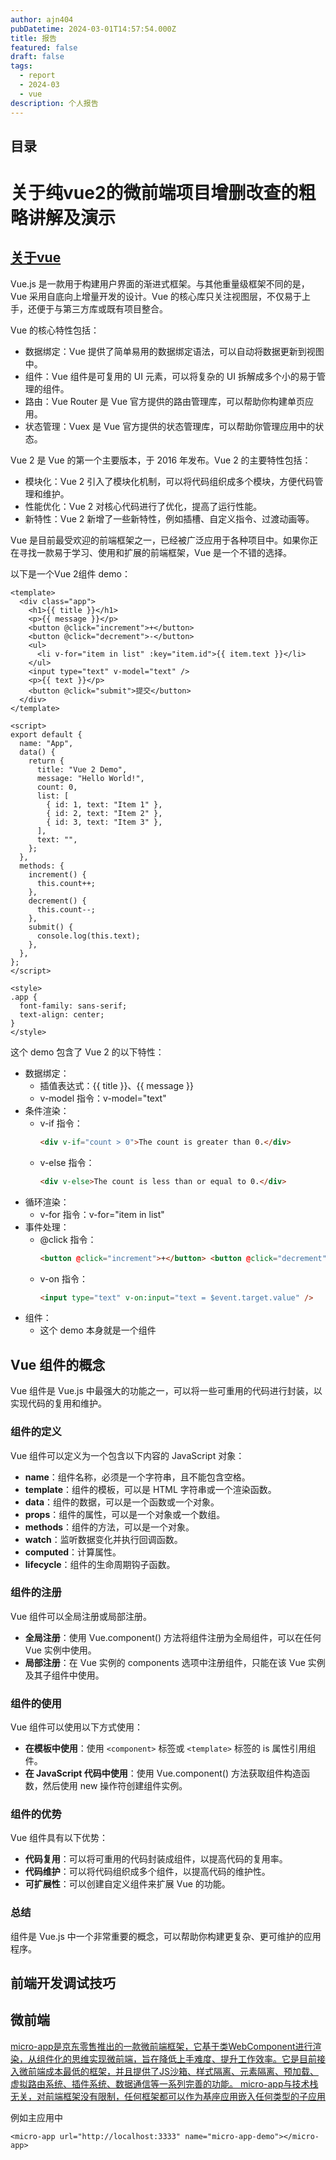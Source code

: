 ```yaml
---
author: ajn404
pubDatetime: 2024-03-01T14:57:54.000Z
title: 报告
featured: false
draft: false
tags:
  - report
  - 2024-03
  - vue
description: 个人报告
---
```


## 目录

# 关于纯vue2的微前端项目增删改查的粗略讲解及演示

## [关于vue](https://v2.vuejs.org/)

Vue.js 是一款用于构建用户界面的渐进式框架。与其他重量级框架不同的是，Vue 采用自底向上增量开发的设计。Vue 的核心库只关注视图层，不仅易于上手，还便于与第三方库或既有项目整合。

Vue 的核心特性包括：

- 数据绑定：Vue 提供了简单易用的数据绑定语法，可以自动将数据更新到视图中。
- 组件：Vue 组件是可复用的 UI 元素，可以将复杂的 UI 拆解成多个小的易于管理的组件。
- 路由：Vue Router 是 Vue 官方提供的路由管理库，可以帮助你构建单页应用。
- 状态管理：Vuex 是 Vue 官方提供的状态管理库，可以帮助你管理应用中的状态。

Vue 2 是 Vue 的第一个主要版本，于 2016 年发布。Vue 2 的主要特性包括：

- 模块化：Vue 2 引入了模块化机制，可以将代码组织成多个模块，方便代码管理和维护。
- 性能优化：Vue 2 对核心代码进行了优化，提高了运行性能。
- 新特性：Vue 2 新增了一些新特性，例如插槽、自定义指令、过渡动画等。

Vue 是目前最受欢迎的前端框架之一，已经被广泛应用于各种项目中。如果你正在寻找一款易于学习、使用和扩展的前端框架，Vue 是一个不错的选择。

以下是一个Vue 2组件 demo：

```vue
<template>
  <div class="app">
    <h1>{{ title }}</h1>
    <p>{{ message }}</p>
    <button @click="increment">+</button>
    <button @click="decrement">-</button>
    <ul>
      <li v-for="item in list" :key="item.id">{{ item.text }}</li>
    </ul>
    <input type="text" v-model="text" />
    <p>{{ text }}</p>
    <button @click="submit">提交</button>
  </div>
</template>

<script>
export default {
  name: "App",
  data() {
    return {
      title: "Vue 2 Demo",
      message: "Hello World!",
      count: 0,
      list: [
        { id: 1, text: "Item 1" },
        { id: 2, text: "Item 2" },
        { id: 3, text: "Item 3" },
      ],
      text: "",
    };
  },
  methods: {
    increment() {
      this.count++;
    },
    decrement() {
      this.count--;
    },
    submit() {
      console.log(this.text);
    },
  },
};
</script>

<style>
.app {
  font-family: sans-serif;
  text-align: center;
}
</style>
```

这个 demo 包含了 Vue 2 的以下特性：

- 数据绑定：
  - 插值表达式：{{ title }}、{{ message }}
  - v-model 指令：v-model="text"
- 条件渲染：
  - v-if 指令：
    ```html
    <div v-if="count > 0">The count is greater than 0.</div>
    ```
  - v-else 指令：
    ```html
    <div v-else>The count is less than or equal to 0.</div>
    ```
- 循环渲染：
  - v-for 指令：v-for="item in list"
- 事件处理：
  - @click 指令：
    ```html
    <button @click="increment">+</button> <button @click="decrement">-</button>
    ```
  - v-on 指令：
    ```html
    <input type="text" v-on:input="text = $event.target.value" />
    ```
- 组件：
  - 这个 demo 本身就是一个组件

## Vue 组件的概念

Vue 组件是 Vue.js 中最强大的功能之一，可以将一些可重用的代码进行封装，以实现代码的复用和维护。

### 组件的定义

Vue 组件可以定义为一个包含以下内容的 JavaScript 对象：

- **name**：组件名称，必须是一个字符串，且不能包含空格。
- **template**：组件的模板，可以是 HTML 字符串或一个渲染函数。
- **data**：组件的数据，可以是一个函数或一个对象。
- **props**：组件的属性，可以是一个对象或一个数组。
- **methods**：组件的方法，可以是一个对象。
- **watch**：监听数据变化并执行回调函数。
- **computed**：计算属性。
- **lifecycle**：组件的生命周期钩子函数。

### 组件的注册

Vue 组件可以全局注册或局部注册。

- **全局注册**：使用 Vue.component() 方法将组件注册为全局组件，可以在任何 Vue 实例中使用。
- **局部注册**：在 Vue 实例的 components 选项中注册组件，只能在该 Vue 实例及其子组件中使用。

### 组件的使用

Vue 组件可以使用以下方式使用：

- **在模板中使用**：使用 `<component>` 标签或 `<template>` 标签的 is 属性引用组件。
- **在 JavaScript 代码中使用**：使用 Vue.component() 方法获取组件构造函数，然后使用 new 操作符创建组件实例。

### 组件的优势

Vue 组件具有以下优势：

- **代码复用**：可以将可重用的代码封装成组件，以提高代码的复用率。
- **代码维护**：可以将代码组织成多个组件，以提高代码的维护性。
- **可扩展性**：可以创建自定义组件来扩展 Vue 的功能。

### 总结

组件是 Vue.js 中一个非常重要的概念，可以帮助你构建更复杂、更可维护的应用程序。

## 前端开发调试技巧

## 微前端

[micro-app是京东零售推出的一款微前端框架，它基于类WebComponent进行渲染，从组件化的思维实现微前端，旨在降低上手难度、提升工作效率。它是目前接入微前端成本最低的框架，并且提供了JS沙箱、样式隔离、元素隔离、预加载、虚拟路由系统、插件系统、数据通信等一系列完善的功能。
micro-app与技术栈无关，对前端框架没有限制，任何框架都可以作为基座应用嵌入任何类型的子应用](https://github.com/micro-zoe/micro-app/blob/HEAD/README.zh-cn.md)

例如主应用中

```vue
<micro-app url="http://localhost:3333" name="micro-app-demo"></micro-app>
```
